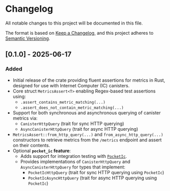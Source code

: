 # Changelog

All notable changes to this project will be documented in this file.

The format is based on [Keep a Changelog](https://keepachangelog.com/en/1.0.0/),
and this project adheres to [Semantic Versioning](https://semver.org/spec/v2.0.0.html).

## [0.1.0] - 2025-06-17

### Added

- Initial release of the crate providing fluent assertions for metrics in Rust, designed for use with Internet Computer (IC) canisters.
- Core struct `MetricsAssert<T>` enabling Regex-based test assertions using:
    - `.assert_contains_metric_matching(...)`
    - `.assert_does_not_contain_metric_matching(...)`
- Support for both synchronous and asynchronous querying of canister metrics via:
    - `CanisterHttpQuery` (trait for sync HTTP querying)
    - `AsyncCanisterHttpQuery` (trait for async HTTP querying)
- `MetricsAssert::from_http_query(...)` and `from_async_http_query(...)` constructors to retrieve metrics from the `/metrics` endpoint and assert on their contents.
- Optional **`pocket_ic` feature**:
    - Adds support for integration testing with [`PocketIc`](https://docs.rs/pocket-ic).
    - Provides implementations of `CanisterHttpQuery` and `AsyncCanisterHttpQuery` for types that implement:
        - `PocketIcHttpQuery` (trait for sync HTTP querying using `PocketIc`)
        - `PocketIcAsyncHttpQuery` (trait for async HTTP querying using `PocketIc`)
